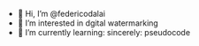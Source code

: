 - 👋 Hi, I’m @federicodalai
- 👀 I’m interested in dgital watermarking
- 🌱 I’m currently learning: sincerely: pseudocode


<!---
federicodalai/federicodalai is a ✨ special ✨ repository because its `README.md` (this file) appears on your GitHub profile.
You can click the Preview link to take a look at your changes.
--->
